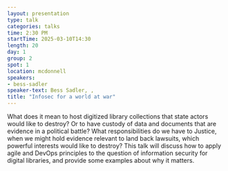 ```yaml
---
layout: presentation
type: talk
categories: talks
time: 2:30 PM
startTime: 2025-03-10T14:30 
length: 20
day: 1
group: 2
spot: 1
location: mcdonnell
speakers:
- bess-sadler
speaker-text: Bess Sadler, , 
title: "Infosec for a world at war"
---
```

What does it mean to host digitized library collections that state actors would like to destroy? Or to have custody of data and documents that are evidence in a political battle? What responsibilities do we have to Justice, when we might hold evidence relevant to land back lawsuits, which powerful interests would like to destroy? This talk will discuss how to apply agile and DevOps principles to the question of information security for digital libraries, and provide some examples about why it matters.
